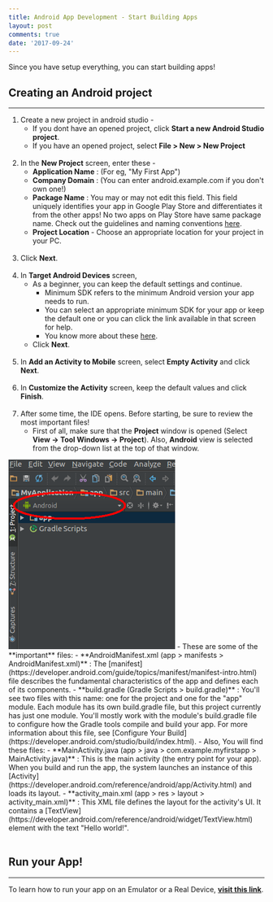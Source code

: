```yaml
---
title: Android App Development - Start Building Apps
layout: post
comments: true
date: '2017-09-24'
---
```

Since you have setup everything, you can start building apps!
## Creating an Android project
----------
1. Create a new project in android studio -
    - If you dont have an opened project, click **Start a new Android Studio project**.
    - If you have an opened project, select **File > New > New Project**<br /><br />
2. In the **New Project** screen, enter these -
    - **Application Name** : <Any name which you like> (For eg, "My First App")
    - **Company Domain** : <Your company domain name> (You can enter android.example.com if you don't own one!)
    - **Package Name** : You may or may not edit this field. This field uniquely identifies your app in Google Play Store and differentiates it from the other apps! No two apps on Play Store have same package name.
        Check out the guidelines and naming conventions [here](https://developer.android.com/guide/topics/manifest/manifest-element.html#package).
    - **Project Location** - Choose an appropriate location for your project in your PC.<br /><br />
3. Click **Next**.<br /><br />
4. In **Target Android Devices** screen,
    - As a beginner, you can keep the default settings and continue.
        - Minimum SDK refers to the minimum Android version your app needs to run.
        - You can select an appropriate minimum SDK for your app or keep the default one or you can click the link available in that screen for help.
        - You know more about these [here](https://developer.android.com/training/basics/supporting-devices/platforms.html).
    - Click **Next**.<br /><br />
5. In **Add an Activity to Mobile** screen, select **Empty Activity** and click **Next**.<br /><br />
6. In **Customize the Activity** screen, keep the default values and click **Finish**.<br /><br />
7. After some time, the IDE opens. Before starting, be sure to review the most important files!
    - First of all, make sure that the **Project** window is opened (Select **View -> Tool Windows -> Project**). Also, **Android** view is selected from the drop-down list at the top of that window.
<img src="images/Android-App-Development-Start-Building-Apps/Project_Android.png">
    - These are some of the **important** files:
        - **AndroidManifest.xml (app > manifests > AndroidManifest.xml)** : The [manifest](https://developer.android.com/guide/topics/manifest/manifest-intro.html) file describes the fundamental characteristics of the app and defines each of its components.
        - **build.gradle (Gradle Scripts > build.gradle)** : You'll see two files with this name: one for the project and one for the "app" module. Each module has its own build.gradle file, but this project currently has just one module. You'll mostly work with the module's build.gradle file to configure how the Gradle tools compile and build your app. For more information about this file, see [Configure Your Build](https://developer.android.com/studio/build/index.html).
    - Also, You will find these files:
        - **MainActivity.java (app > java > com.example.myfirstapp > MainActivity.java)** : This is the main activity (the entry point for your app). When you build and run the app, the system launches an instance of this [Activity](https://developer.android.com/reference/android/app/Activity.html) and loads its layout.
        - **activity_main.xml (app > res > layout > activity_main.xml)** : This XML file defines the layout for the activity's UI. It contains a [TextView](https://developer.android.com/reference/android/widget/TextView.html) element with the text "Hello world!".
<br /><br />

## Run your App!
-----
To learn how to run your app on an Emulator or a Real Device, [**visit this link**](https://developer.android.com/training/basics/firstapp/running-app.html).
